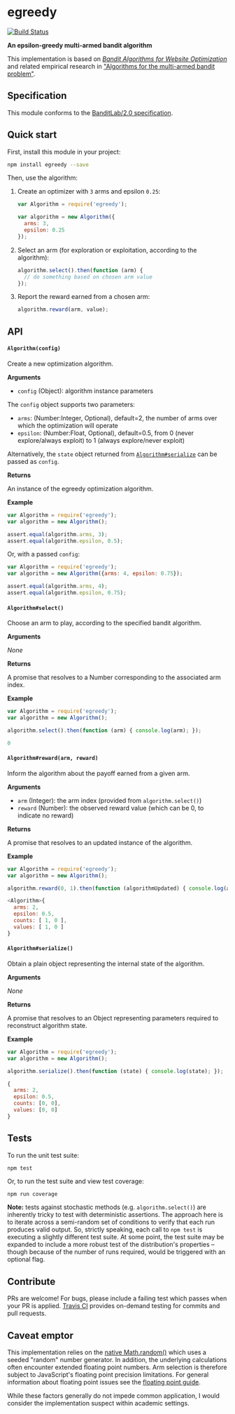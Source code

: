 egreedy
=======

[![Build Status](https://travis-ci.org/kurttheviking/egreedy-js.svg?branch=master)](https://travis-ci.org/kurttheviking/egreedy-js)

**An epsilon-greedy multi-armed bandit algorithm**

This implementation is based on [<em>Bandit Algorithms for Website Optimization</em>](http://shop.oreilly.com/product/0636920027393.do) and related empirical research in ["Algorithms for the multi-armed bandit problem"](http://www.cs.mcgill.ca/~vkules/bandits.pdf).


## Specification

This module conforms to the [BanditLab/2.0 specification](https://github.com/banditlab/spec-js/releases).


## Quick start

First, install this module in your project:

```sh
npm install egreedy --save
```

Then, use the algorithm:

1. Create an optimizer with `3` arms and epsilon `0.25`:

    ```js
    var Algorithm = require('egreedy');

    var algorithm = new Algorithm({
      arms: 3,
      epsilon: 0.25
    });
    ```

2. Select an arm (for exploration or exploitation, according to the algorithm):

    ```js
    algorithm.select().then(function (arm) {
      // do something based on chosen arm value
    });
    ```

3. Report the reward earned from a chosen arm:

    ```js
    algorithm.reward(arm, value);
    ```


## API

#### `Algorithm(config)`

Create a new optimization algorithm.

**Arguments**

- `config` (Object): algorithm instance parameters

The `config` object supports two parameters:

- `arms`: (Number:Integer, Optional), default=2, the number of arms over which the optimization will operate
- `epsilon`: (Number:Float, Optional), default=0.5, from 0 (never explore/always exploit) to 1 (always explore/never exploit)

Alternatively, the `state` object returned from [`Algorithm#serialize`](https://github.com/kurttheviking/egreedy-js#algorithmserialize) can be passed as `config`.

**Returns**

An instance of the egreedy optimization algorithm.

**Example**

```js
var Algorithm = require('egreedy');
var algorithm = new Algorithm();

assert.equal(algorithm.arms, 3);
assert.equal(algorithm.epsilon, 0.5);
```

Or, with a passed `config`:

```js
var Algorithm = require('egreedy');
var algorithm = new Algorithm({arms: 4, epsilon: 0.75});

assert.equal(algorithm.arms, 4);
assert.equal(algorithm.epsilon, 0.75);
```

#### `Algorithm#select()`

Choose an arm to play, according to the specified bandit algorithm.

**Arguments**

_None_

**Returns**

A promise that resolves to a Number corresponding to the associated arm index.

**Example**

```js
var Algorithm = require('egreedy');
var algorithm = new Algorithm();

algorithm.select().then(function (arm) { console.log(arm); });
```

```js
0
```

#### `Algorithm#reward(arm, reward)`

Inform the algorithm about the payoff earned from a given arm.

**Arguments**

- `arm` (Integer): the arm index (provided from `algorithm.select()`)
- `reward` (Number): the observed reward value (which can be 0, to indicate no reward)

**Returns**

A promise that resolves to an updated instance of the algorithm.

**Example**

```js
var Algorithm = require('egreedy');
var algorithm = new Algorithm();

algorithm.reward(0, 1).then(function (algorithmUpdated) { console.log(algorithmUpdated) });
```

```js
<Algorithm>{
  arms: 2,
  epsilon: 0.5,
  counts: [ 1, 0 ],
  values: [ 1, 0 ]
}
```

#### `Algorithm#serialize()`

Obtain a plain object representing the internal state of the algorithm.

**Arguments**

_None_

**Returns**

A promise that resolves to an Object representing parameters required to reconstruct algorithm state.

**Example**

```js
var Algorithm = require('egreedy');
var algorithm = new Algorithm();

algorithm.serialize().then(function (state) { console.log(state); });
```

```js
{
  arms: 2,
  epsilon: 0.5,
  counts: [0, 0],
  values: [0, 0]
}
```


## Tests

To run the unit test suite:

```
npm test
```

Or, to run the test suite and view test coverage:

```sh
npm run coverage
```

**Note:** tests against stochastic methods (e.g. `algorithm.select()`) are inherently tricky to test with deterministic assertions. The approach here is to iterate across a semi-random set of conditions to verify that each run produces valid output. So, strictly speaking, each call to `npm test` is executing a slightly different test suite. At some point, the test suite may be expanded to include a more robust test of the distribution's properties &ndash; though because of the number of runs required, would be triggered with an optional flag.


## Contribute

PRs are welcome! For bugs, please include a failing test which passes when your PR is applied. [Travis CI](https://travis-ci.org/kurttheviking/egreedy) provides on-demand testing for commits and pull requests.


## Caveat emptor

This implementation relies on the [native Math.random()](https://developer.mozilla.org/en-US/docs/Web/JavaScript/Reference/Global_Objects/Math/random) which uses a seeded "random" number generator. In addition, the underlying calculations often encounter extended floating point numbers. Arm selection is therefore subject to JavaScript's floating point precision limitations. For general information about floating point issues see the [floating point guide](http://floating-point-gui.de).

While these factors generally do not impede common application, I would consider the implementation suspect within academic settings.
